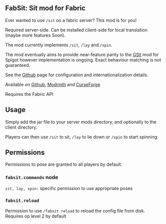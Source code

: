## FabSit: Sit mod for Fabric

Ever wanted to use `/sit` on a fabric server? This mod is for you!

Required server-side. Can be installed client-side for local translation (maybe more features Soon).

The mod currently implements `/sit`, `/lay` and `/spin`.

The mod eventually aims to provide near-feature parity to the [GSit](https://www.spigotmc.org/resources/gsit-modern-sit-seat-and-chair-lay-and-crawl-plugin-1-13-x-1-19-x.62325/)
mod for Spigot however implementation is ongoing. Exact behaviour matching is not guaranteed.

See the [Github](https://github.com/fill1890/FabSit) page for configuration and internationalization details.

Available on [Github](https://github.com/fill1890/FabSit), [Modrinth](https://modrinth.com/mod/fabsit) and
[CurseForge](https://www.curseforge.com/minecraft/mc-mods/fabsit)

Requires the Fabric API

## Usage

Simply add the jar file to your server mods directory, and optionally to the client directory.

Players can then use `/sit` to sit, `/lay` to lie down or `/spin` to start spinning.

## Permissions

Permissions to pose are granted to all players by default.

### `fabsit.commands` node

`sit, lay, spin:` specific permission to use appropriate poses

### `fabsit.reload`
Permission to use `/fabsit reload` to reload the config file from disk. Requires op level 2 by default

